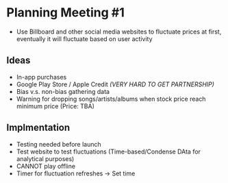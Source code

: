 # Planning Meeting #1

* Use Billboard and other social media websites to fluctuate prices at first, eventually it will fluctuate based on user activity 

## Ideas
* In-app purchases
* Google Play Store / Apple Credit _(VERY HARD TO GET PARTNERSHIP)_
* Bias v.s. non-bias gathering data
* Warning for dropping songs/artists/albums when stock price reach minimum price (Price: TBA)

## Implmentation
* Testing needed before launch
* Test website to test fluctuations (Time-based/Condense DAta for analytical purposes)
* CANNOT play offline
* Timer for fluctuation refreshes -> Set time